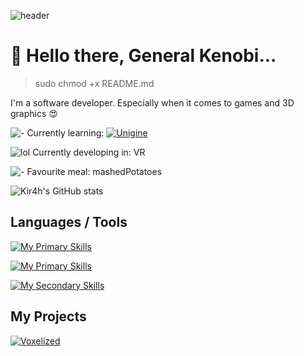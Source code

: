![header](https://capsule-render.vercel.app/api?type=waving&height=300&color=gradient&text=Kir4h&reversal=false&section=header&animation=fadeIn&textBg=false&fontAlignY=50&desc=dev%20XD&descAlign=60&descAlignY=64&fontAlign=50)

# 👋 Hello there, General Kenobi...

> sudo chmod +x README.md

I'm a software developer. Especially when it comes to games and 3D graphics 😍

![-](https://cdn-icons-png.flaticon.com/16/9793/9793027.png) Currently learning: 
[![Unigine](https://upload.wikimedia.org/wikipedia/commons/thumb/6/61/Unigine_corp_logo.png/100px-Unigine_corp_logo.png)](https://unigine.com/)

![lol](https://cdn-icons-png.flaticon.com/16/5651/5651683.png) Currently developing in: VR 

![-](https://cdn-icons-png.flaticon.com/16/9392/9392685.png) Favourite meal: mashedPotatoes

![Kir4h's GitHub stats](https://github-readme-stats.vercel.app/api?username=Kir4hGH&show_icons=true&theme=transparent&border_color=40464d)

## Languages / Tools

[![My Primary Skills](https://skillicons.dev/icons?i=python,cs,pycharm,visualstudio,linux,git&perline=3&theme=light)](https://skillicons.dev) 

[![My Primary Skills](https://skillicons.dev/icons?i=unity&theme=light)](https://skillicons.dev)

[![My Secondary Skills](https://skillicons.dev/icons?i=vscode,cpp,blender,docker,cmake,pr&perline=3)](https://skillicons.dev)

## My Projects
[![Voxelized](https://github-readme-stats.vercel.app/api/pin/?username=kir4hgh&repo=Voxelized&show_owner=true&theme=dark&icon_color=7d8590&bg_color=0d1117&border_color=30363d)](https://github.com/Kir4hGH/Voxelized)